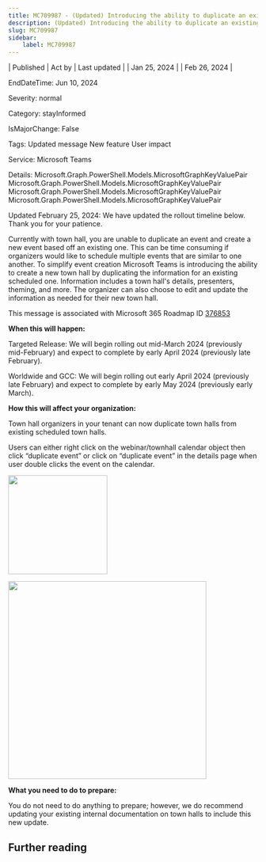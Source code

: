 ```yaml
---
title: MC709987 - (Updated) Introducing the ability to duplicate an existing town hall
description: (Updated) Introducing the ability to duplicate an existing town hall
slug: MC709987
sidebar:
    label: MC709987
---
```



| Published | Act by | Last updated |
| Jan 25, 2024 |  | Feb 26, 2024 |

EndDateTime: Jun 10, 2024

Severity: normal

Category: stayInformed

IsMajorChange: False

Tags: Updated message New feature User impact

Service: Microsoft Teams

Details: Microsoft.Graph.PowerShell.Models.MicrosoftGraphKeyValuePair Microsoft.Graph.PowerShell.Models.MicrosoftGraphKeyValuePair Microsoft.Graph.PowerShell.Models.MicrosoftGraphKeyValuePair Microsoft.Graph.PowerShell.Models.MicrosoftGraphKeyValuePair

<p>Updated February 25, 2024: We have updated the rollout timeline below. Thank you for your patience.</p><p>Currently with town hall, you are unable to duplicate an event and create a new event based off an existing one. This can be time consuming if organizers would like to schedule multiple events that are similar to one another. To simplify event creation Microsoft Teams is introducing the ability to create a new town hall by duplicating the information for an existing scheduled one. Information includes a town hall's details, presenters, theming, and more. The organizer can also choose to edit and update the information as needed for their new town hall.&nbsp;<br></p><p>This message is associated with Microsoft 365 Roadmap ID <a href="https://www.microsoft.com/microsoft-365/roadmap?rtc=1%26filters=&amp;searchterms=376853" target="_blank">376853</a><br></p><p><b>When this will happen:</b><br></p><p>Targeted Release: We will begin rolling out mid-March 2024 (previously mid-February) and expect to complete by early April 2024 (previously late February).</p><p>Worldwide and GCC: We will begin rolling out early April 2024 (previously late February) and expect to complete by early May 2024 (previously early March).</p><p><b>How this will affect your organization:</b><br></p><p>Town hall organizers in your tenant can now duplicate town halls from existing scheduled town halls.&nbsp;</p><p>Users can either right click on the webinar/townhall calendar object then click “duplicate event” or click on “duplicate event” in the details page when user double clicks the event on the calendar.&nbsp;</p><p><img src="https://img-prod-cms-rt-microsoft-com.akamaized.net/cms/api/am/imageFileData/RW1h8Jb?ver=2a87" style="width: 200px;"></p><p><img src="https://img-prod-cms-rt-microsoft-com.akamaized.net/cms/api/am/imageFileData/RW1h0S7?ver=0907" style="width: 400px;"><br></p><p><b>What you need to do to prepare:</b><br></p><p>You do not need to do anything to prepare; however, we do recommend updating your existing internal documentation on town halls to include this new update.</p>

## Further reading
